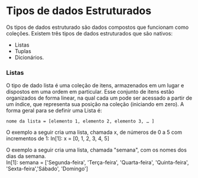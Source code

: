 # Tipos de dados Estruturados

Os tipos de dados estruturado são dados compostos que funcionam como coleções. Existem três tipos de dados estruturados que são nativos: 
+ Listas
+ Tuplas 
+ Dicionários.  

### Listas
O tipo de dado lista é uma coleção de itens, armazenados em um lugar e dispostos em uma ordem em particular. Esse conjunto de itens estão organizados de forma linear, na qual cada um pode ser acessado a partir de um índice, que representa sua posição na coleção (iniciando em zero).
A forma geral para se definir uma Lista é:
```
nome da lista = [elemento 1, elemento 2, elemento 3, … ]
```
O exemplo a seguir cria uma lista, chamada x, de números de 0 a 5 com incrementos de 1:
In[1]: x = [0, 1, 2, 3, 4, 5]

O exemplo a seguir cria uma lista, chamada "semana", com os nomes dos dias da semana.  
In[1]: semana = ['Segunda-feira', 'Terça-feira', 'Quarta-feira', 'Quinta-feira', 'Sexta-feira','Sábado', 'Domingo'] 

